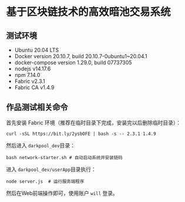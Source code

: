 # 基于区块链技术的高效暗池交易系统

## 测试环境

+ Ubuntu 20.04 LTS
+ Docker version 20.10.7, build 20.10.7-0ubuntu1~20.04.1
+ docker-compose version 1.29.0, build 07737305
+ nodejs v14.17.6
+ npm 7.14.0
+ Fabric v2.3.1
+ Fabric CA v1.4.9

## 作品测试相关命令

首先安装 Fabric 环境（推荐在临时目录下完成，安装完以后删除临时目录）：

```shell
curl -sSL https://bit.ly/2ysbOFE | bash -s -- 2.3.1 1.4.9
```

然后进入 `darkpool_dev`目录：

```shell
bash network-starter.sh # 自动启动系统并安装链码
```

进入 `darkpool_dev/userApp`目录执行：

```shell
node server.js  # 运行服务端程序
```

然后在Web前端操作即可，使用账户 `will` 登录。
